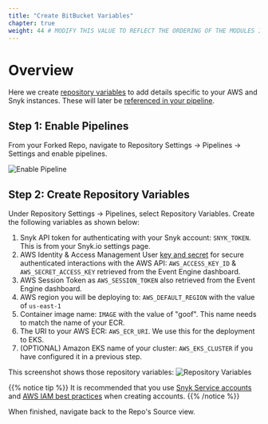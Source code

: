 ```yaml
---
title: "Create BitBucket Variables"
chapter: true
weight: 44 # MODIFY THIS VALUE TO REFLECT THE ORDERING OF THE MODULES IF APPLICABLE
---
```


# Overview
Here we create [repository variables](https://support.atlassian.com/bitbucket-cloud/docs/variables-in-pipelines/#Repository-variables) to add details specific to your AWS and Snyk instances. These will later be [referenced in your pipeline](https://support.atlassian.com/bitbucket-cloud/docs/variables-in-pipelines/).

## Step 1: Enable Pipelines
From your Forked Repo, navigate to Repository Settings -> Pipelines -> Settings and enable pipelines.

![Enable Pipeline](/images/bitbucket-pipeline-enable.png)

## Step 2: Create Repository Variables
Under Repository Settings -> Pipelines, select Repository Variables. Create the following variables as shown below:

1. Snyk API token for authenticating with your Snyk account: `SNYK_TOKEN`.  This is from your Snyk.io settings page.
1. AWS Identity & Access Management User [key and secret](https://docs.aws.amazon.com/IAM/latest/UserGuide/id_credentials_access-keys.html) for secure authenticated interactions with the AWS API: `AWS_ACCESS_KEY_ID` & `AWS_SECRET_ACCESS_KEY` retrieved from the Event Engine dashboard.
1. AWS Session Token as `AWS_SESSION_TOKEN` also retrieved from the Event Engine dashboard.
1. AWS region you will be deploying to: `AWS_DEFAULT_REGION` with the value of `us-east-1`
1. Container image name: `IMAGE` with the value of "goof".  This name needs to match the name of your ECR.
1. The URI to your AWS ECR: `AWS_ECR_URI`.  We use this for the deployment to EKS.
1. (OPTIONAL) Amazon EKS name of your cluster: `AWS_EKS_CLUSTER` if you have configured it in a previous step.

This screenshot shows those repository variables:
![Repository Variables](/images/bitbucket-repo-vars.png)

{{% notice tip %}}
It is recommended that you use [Snyk Service accounts](https://support.snyk.io/hc/en-us/articles/360004037597-Service-accounts) and [AWS IAM best practices](https://docs.aws.amazon.com/IAM/latest/UserGuide/best-practices.html) when creating accounts.
{{% /notice %}}

When finished, navigate back to the Repo's Source view.